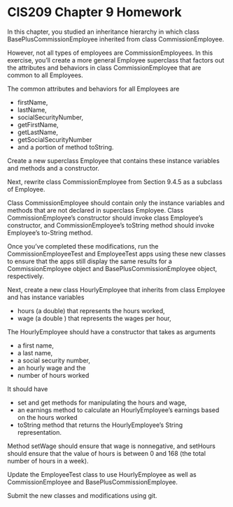 # CIS209 Chapter 9 Homework

In this chapter, you studied an inheritance hierarchy in which class BasePlusCommissionEmployee inherited from class CommissionEmployee. 

However, not all types of employees are CommissionEmployees. In this exercise, you’ll create a more general Employee superclass that factors out the attributes and behaviors in class CommissionEmployee that are common to all Employees. 

The common attributes and behaviors for all Employees are 
* firstName, 
* lastName, 
* socialSecurityNumber, 
* getFirstName, 
* getLastName, 
* getSocialSecurityNumber 
* and a portion of method toString. 

Create a new superclass Employee that contains these instance variables and methods and a constructor. 

Next, rewrite class CommissionEmployee from Section 9.4.5 as a subclass of Employee. 

Class CommissionEmployee should contain only the instance variables and methods that are not declared in superclass Employee. Class CommissionEmployee’s constructor should invoke class Employee’s constructor, and CommissionEmployee’s toString method should invoke Employee’s to-String method. 

Once you’ve completed these modifications, run the CommissionEmployeeTest and EmployeeTest apps using these new classes to ensure that the apps still display the same results for a CommissionEmployee object and BasePlusCommissionEmployee object, respectively.

Next, create a new class HourlyEmployee that inherits from class Employee and has instance variables
 * hours (a double) that represents the hours worked, 
 * wage (a double ) that represents the wages per hour, 

The HourlyEmployee should have a constructor that takes as arguments 
* a first name, 
* a last name, 
* a social security number, 
* an hourly wage and the 
* number of hours worked

It should have 
* set and get methods for manipulating the hours and wage, 
* an earnings method to calculate an HourlyEmployee’s earnings based on the hours worked
* toString method that returns the HourlyEmployee’s String representation. 

Method setWage should ensure that wage is nonnegative, and setHours should ensure that the value of hours is between 0 and 168 (the total number of hours in a week). 

Update the EmployeeTest class to use HourlyEmployee as well as CommissionEmployee and BasePlusCommissionEmployee.

Submit the new classes and modifications using git.